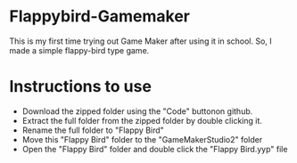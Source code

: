 # Flappybird-Gamemaker
This is my first time trying out Game Maker after using it in school. So, I made a simple flappy-bird type game.

# Instructions to use

- Download the zipped folder using the "Code" buttonon github.
- Extract the full folder from the zipped folder by double clicking it.
- Rename the full folder to "Flappy Bird"
- Move this "Flappy Bird" folder to the "GameMakerStudio2" folder
- Open the "Flappy Bird" folder and double click the "Flappy Bird.yyp" file

